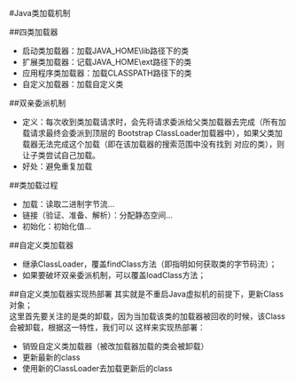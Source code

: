 #Java类加载机制

##四类加载器

* 启动类加载器：加载JAVA_HOME\lib路径下的类
* 扩展类加载器：记载JAVA_HOME\ext路径下的类
* 应用程序类加载器：加载CLASSPATH路径下的类
* 自定义加载器：加载自定义类

##双亲委派机制
* 定义：每次收到类加载请求时，会先将请求委派给父类加载器去完成（所有加载请求最终会委派到顶层的
Bootstrap ClassLoader加载器中），如果父类加载器无法完成这个加载（即在该加载器的搜索范围中没有找到
对应的类），则让子类尝试自己加载。  
* 好处：避免重复加载


##类加载过程
* 加载：读取二进制字节流...
* 链接（验证、准备、解析）：分配静态空间...
* 初始化：初始化值...

##自定义类加载器
* 继承ClassLoader，覆盖findClass方法（即指明如何获取类的字节码流）；
* 如果要破坏双亲委派机制，可以覆盖loadClass方法；

##自定义类加载器实现热部署
其实就是不重启Java虚拟机的前提下，更新Class对象；  
这里首先要关注的是类的卸载，因为当加载该类的加载器被回收的时候，该Class会被卸载，根据这一特性，我们可以
这样来实现热部署： 

* 销毁自定义类加载器（被改加载器加载的类会被卸载）
* 更新最新的class
* 使用新的ClassLoader去加载更新后的class

